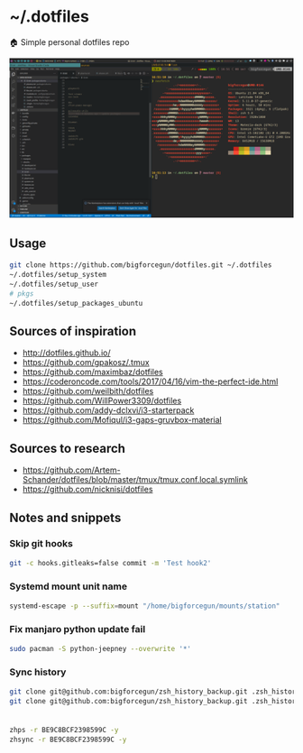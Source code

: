 # ~/.dotfiles

🏠 Simple personal dotfiles repo

![screenshot](docs/images/i3_v1.png)

## Usage

```bash
git clone https://github.com/bigforcegun/dotfiles.git ~/.dotfiles
~/.dotfiles/setup_system
~/.dotfiles/setup_user
# pkgs
~/.dotfiles/setup_packages_ubuntu
```

## Sources of inspiration

- http://dotfiles.github.io/
- https://github.com/gpakosz/.tmux
- https://github.com/maximbaz/dotfiles
- https://coderoncode.com/tools/2017/04/16/vim-the-perfect-ide.html
- https://github.com/weilbith/dotfiles
- https://github.com/WillPower3309/dotfiles
- https://github.com/addy-dclxvi/i3-starterpack
- https://github.com/Mofiqul/i3-gaps-gruvbox-material

## Sources to research

- https://github.com/Artem-Schander/dotfiles/blob/master/tmux/tmux.conf.local.symlink
- https://github.com/nicknisi/dotfiles

## Notes and snippets

### Skip git hooks

```bash
git -c hooks.gitleaks=false commit -m 'Test hook2'
```

### Systemd mount unit name

```bash
systemd-escape -p --suffix=mount "/home/bigforcegun/mounts/station"
```


### Fix manjaro python update fail


```sh
sudo pacman -S python-jeepney --overwrite '*'
```

### Sync history

```sh
git clone git@github.com:bigforcegun/zsh_history_backup.git .zsh_history_backup 
git clone git@github.com:bigforcegun/zsh_history_backup.git .zsh_history_proj 


zhps -r BE9C8BCF2398599C -y
zhsync -r BE9C8BCF2398599C -y
```